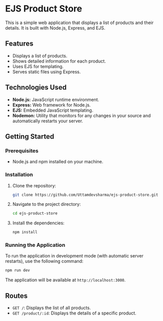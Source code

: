# EJS Product Store

This is a simple web application that displays a list of products and their details. It is built with Node.js, Express, and EJS.

## Features

*   Displays a list of products.
*   Shows detailed information for each product.
*   Uses EJS for templating.
*   Serves static files using Express.

## Technologies Used

*   **Node.js:** JavaScript runtime environment.
*   **Express:** Web framework for Node.js.
*   **EJS:** Embedded JavaScript templating.
*   **Nodemon:** Utility that monitors for any changes in your source and automatically restarts your server.

## Getting Started

### Prerequisites

*   Node.js and npm installed on your machine.

### Installation

1.  Clone the repository:
    ```bash
    git clone https://github.com/Uttamdevsharma/ejs-product-store.git
    ```
2.  Navigate to the project directory:
    ```bash
    cd ejs-product-store
    ```
3.  Install the dependencies:
    ```bash
    npm install
    ```

### Running the Application

To run the application in development mode (with automatic server restarts), use the following command:

```bash
npm run dev
```

The application will be available at `http://localhost:3000`.

## Routes

*   `GET /`: Displays the list of all products.
*   `GET /product/:id`: Displays the details of a specific product.
